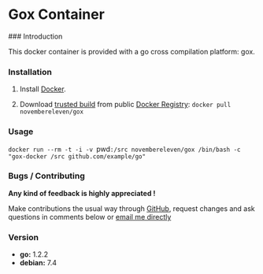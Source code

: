 # Gox Container

### Introduction

This docker container is provided with a go cross compilation platform: gox.

### Installation

1. Install [Docker](https://www.docker.io/).

2. Download [trusted build](https://index.docker.io/u/novembereleven/gox/) from public [Docker Registry](https://index.docker.io/): `docker pull novembereleven/gox`

### Usage

`docker run --rm -t -i -v `pwd`:/src novembereleven/gox /bin/bash -c "gox-docker /src github.com/example/go"`

### Bugs / Contributing

**Any kind of feedback is highly appreciated !**

Make contributions the usual way through [GitHub](https://github.com/november-eleven/docker.io), request changes and ask questions in comments below or [email me directly](https://github.com/november-eleven/)

### Version
* **go:** 1.2.2
* **debian:** 7.4
